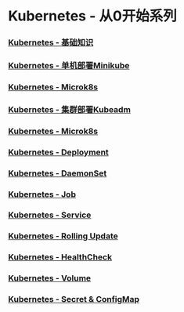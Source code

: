 # Kubernetes - 从0开始系列

### [Kubernetes - 基础知识](./k8s-base.md)
### [Kubernetes - 单机部署Minikube](./k8s-install-mini.md)
### [Kubernetes - Microk8s](./k8s-install-microk8s.md)
### [Kubernetes - 集群部署Kubeadm](./k8s-install-adm.md)
### [Kubernetes - Microk8s](./k8s-install-microk8s.md)
### [Kubernetes - Deployment](./k8s-deployment.md)
### [Kubernetes - DaemonSet](./k8s-daemonset.md)
### [Kubernetes - Job](./k8s-job.md)
### [Kubernetes - Service](./k8s-service.md)
### [Kubernetes - Rolling Update](./k8s-rollingupdate.md)
### [Kubernetes - HealthCheck](./k8s-healthcheck.md)
### [Kubernetes - Volume](./k8s-volume.md)
### [Kubernetes - Secret & ConfigMap](./k8s-secret-configmap.md)